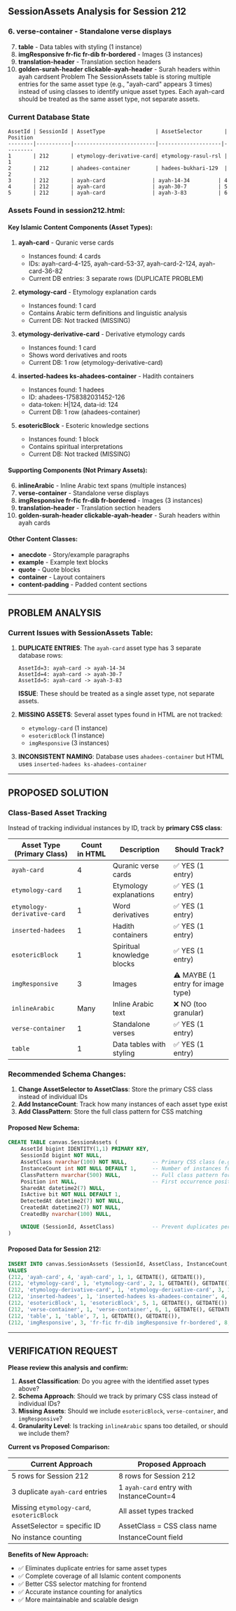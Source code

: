 ## SessionAssets Analysis for Session 212

### 6. **verse-container** - Standalone verse displays

7. **table** - Data tables with styling (1 instance)
8. **imgResponsive fr-fic fr-dib fr-bordered** - Images (3 instances)
9. **translation-header** - Translation section headers
10. **golden-surah-header clickable-ayah-header** - Surah headers within ayah cardsent Problem
    The SessionAssets table is storing multiple entries for the same asset type (e.g., "ayah-card" appears 3 times) instead of using classes to identify unique asset types. Each ayah-card should be treated as the same asset type, not separate assets.

### Current Database State

```
AssetId | SessionId | AssetType                | AssetSelector       | Position
--------|-----------|--------------------------|--------------------|---------
1       | 212       | etymology-derivative-card| etymology-rasul-rsl | 1
2       | 212       | ahadees-container        | hadees-bukhari-129  | 2
3       | 212       | ayah-card               | ayah-14-34         | 4
4       | 212       | ayah-card               | ayah-30-7          | 5
5       | 212       | ayah-card               | ayah-3-83          | 6
```

### Assets Found in session212.html:

#### Key Islamic Content Components (Asset Types):

1. **ayah-card** - Quranic verse cards
   - Instances found: 4 cards
   - IDs: ayah-card-4-125, ayah-card-53-37, ayah-card-2-124, ayah-card-36-82
   - Current DB entries: 3 separate rows (DUPLICATE PROBLEM)

2. **etymology-card** - Etymology explanation cards
   - Instances found: 1 card
   - Contains Arabic term definitions and linguistic analysis
   - Current DB: Not tracked (MISSING)

3. **etymology-derivative-card** - Derivative etymology cards
   - Instances found: 1 card
   - Shows word derivatives and roots
   - Current DB: 1 row (etymology-derivative-card)

4. **inserted-hadees ks-ahadees-container** - Hadith containers
   - Instances found: 1 hadees
   - ID: ahadees-1758382031452-126
   - data-token: H|124, data-id: 124
   - Current DB: 1 row (ahadees-container)

5. **esotericBlock** - Esoteric knowledge sections
   - Instances found: 1 block
   - Contains spiritual interpretations
   - Current DB: Not tracked (MISSING)

#### Supporting Components (Not Primary Assets):

6. **inlineArabic** - Inline Arabic text spans (multiple instances)
7. **verse-container** - Standalone verse displays
8. **imgResponsive fr-fic fr-dib fr-bordered** - Images (3 instances)
9. **translation-header** - Translation section headers
10. **golden-surah-header clickable-ayah-header** - Surah headers within ayah cards

#### Other Content Classes:

- **anecdote** - Story/example paragraphs
- **example** - Example text blocks
- **quote** - Quote blocks
- **container** - Layout containers
- **content-padding** - Padded content sections

---

## PROBLEM ANALYSIS

### Current Issues with SessionAssets Table:

1. **DUPLICATE ENTRIES**: The `ayah-card` asset type has 3 separate database rows:

   ```
   AssetId=3: ayah-card -> ayah-14-34
   AssetId=4: ayah-card -> ayah-30-7
   AssetId=5: ayah-card -> ayah-3-83
   ```

   **ISSUE**: These should be treated as a single asset type, not separate assets.

2. **MISSING ASSETS**: Several asset types found in HTML are not tracked:
   - `etymology-card` (1 instance)
   - `esotericBlock` (1 instance)
   - `imgResponsive` (3 instances)

3. **INCONSISTENT NAMING**: Database uses `ahadees-container` but HTML uses `inserted-hadees ks-ahadees-container`

---

## PROPOSED SOLUTION

### Class-Based Asset Tracking

Instead of tracking individual instances by ID, track by **primary CSS class**:

| **Asset Type (Primary Class)** | **Count in HTML** | **Description**            | **Should Track?**                 |
| ------------------------------ | ----------------- | -------------------------- | --------------------------------- |
| `ayah-card`                    | 4                 | Quranic verse cards        | ✅ YES (1 entry)                  |
| `etymology-card`               | 1                 | Etymology explanations     | ✅ YES (1 entry)                  |
| `etymology-derivative-card`    | 1                 | Word derivatives           | ✅ YES (1 entry)                  |
| `inserted-hadees`              | 1                 | Hadith containers          | ✅ YES (1 entry)                  |
| `esotericBlock`                | 1                 | Spiritual knowledge blocks | ✅ YES (1 entry)                  |
| `imgResponsive`                | 3                 | Images                     | ⚠️ MAYBE (1 entry for image type) |
| `inlineArabic`                 | Many              | Inline Arabic text         | ❌ NO (too granular)              |
| `verse-container`              | 1                 | Standalone verses          | ✅ YES (1 entry)                  |
| `table`                        | 1                 | Data tables with styling   | ✅ YES (1 entry)                  |

### Recommended Schema Changes:

1. **Change AssetSelector to AssetClass**: Store the primary CSS class instead of individual IDs
2. **Add InstanceCount**: Track how many instances of each asset type exist
3. **Add ClassPattern**: Store the full class pattern for CSS matching

#### Proposed New Schema:

```sql
CREATE TABLE canvas.SessionAssets (
    AssetId bigint IDENTITY(1,1) PRIMARY KEY,
    SessionId bigint NOT NULL,
    AssetClass nvarchar(100) NOT NULL,        -- Primary CSS class (e.g., 'ayah-card')
    InstanceCount int NOT NULL DEFAULT 1,     -- Number of instances found
    ClassPattern nvarchar(500) NULL,          -- Full class pattern for matching
    Position int NULL,                        -- First occurrence position
    SharedAt datetime2(7) NULL,
    IsActive bit NOT NULL DEFAULT 1,
    DetectedAt datetime2(7) NOT NULL,
    CreatedAt datetime2(7) NOT NULL,
    CreatedBy nvarchar(100) NULL,

    UNIQUE (SessionId, AssetClass)            -- Prevent duplicates per session
)
```

#### Proposed Data for Session 212:

```sql
INSERT INTO canvas.SessionAssets (SessionId, AssetClass, InstanceCount, ClassPattern, Position, IsActive, DetectedAt, CreatedAt)
VALUES
(212, 'ayah-card', 4, 'ayah-card', 1, 1, GETDATE(), GETDATE()),
(212, 'etymology-card', 1, 'etymology-card', 2, 1, GETDATE(), GETDATE()),
(212, 'etymology-derivative-card', 1, 'etymology-derivative-card', 3, 1, GETDATE(), GETDATE()),
(212, 'inserted-hadees', 1, 'inserted-hadees ks-ahadees-container', 4, 1, GETDATE(), GETDATE()),
(212, 'esotericBlock', 1, 'esotericBlock', 5, 1, GETDATE(), GETDATE()),
(212, 'verse-container', 1, 'verse-container', 6, 1, GETDATE(), GETDATE()),
(212, 'table', 1, 'table', 7, 1, GETDATE(), GETDATE()),
(212, 'imgResponsive', 3, 'fr-fic fr-dib imgResponsive fr-bordered', 8, 1, GETDATE(), GETDATE())
```

---

## VERIFICATION REQUEST

**Please review this analysis and confirm:**

1. **Asset Classification**: Do you agree with the identified asset types above?
2. **Schema Approach**: Should we track by primary CSS class instead of individual IDs?
3. **Missing Assets**: Should we include `esotericBlock`, `verse-container`, and `imgResponsive`?
4. **Granularity Level**: Is tracking `inlineArabic` spans too detailed, or should we include them?

**Current vs Proposed Comparison:**

| Current Approach                          | Proposed Approach                        |
| ----------------------------------------- | ---------------------------------------- |
| 5 rows for Session 212                    | 8 rows for Session 212                   |
| 3 duplicate `ayah-card` entries           | 1 `ayah-card` entry with InstanceCount=4 |
| Missing `etymology-card`, `esotericBlock` | All asset types tracked                  |
| AssetSelector = specific ID               | AssetClass = CSS class name              |
| No instance counting                      | InstanceCount field                      |

**Benefits of New Approach:**

- ✅ Eliminates duplicate entries for same asset types
- ✅ Complete coverage of all Islamic content components
- ✅ Better CSS selector matching for frontend
- ✅ Accurate instance counting for analytics
- ✅ More maintainable and scalable design
